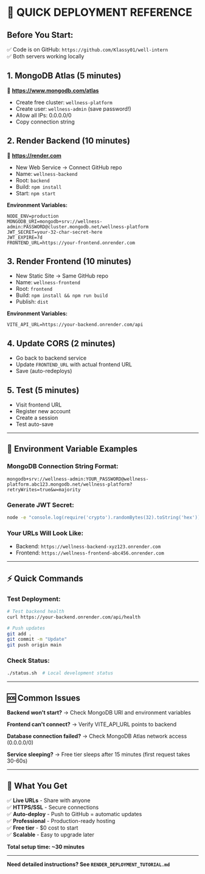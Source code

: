 # 🚀 **QUICK DEPLOYMENT REFERENCE**

## **Before You Start:**
✅ Code is on GitHub: `https://github.com/Klassy01/well-intern`  
✅ Both servers working locally  

## **1. MongoDB Atlas (5 minutes)**
🔗 **https://www.mongodb.com/atlas**
- Create free cluster: `wellness-platform`
- Create user: `wellness-admin` (save password!)
- Allow all IPs: 0.0.0.0/0
- Copy connection string

## **2. Render Backend (10 minutes)**
🔗 **https://render.com**
- New Web Service → Connect GitHub repo
- Name: `wellness-backend`
- Root: `backend`
- Build: `npm install`
- Start: `npm start`

**Environment Variables:**
```
NODE_ENV=production
MONGODB_URI=mongodb+srv://wellness-admin:PASSWORD@cluster.mongodb.net/wellness-platform
JWT_SECRET=your-32-char-secret-here
JWT_EXPIRE=7d
FRONTEND_URL=https://your-frontend.onrender.com
```

## **3. Render Frontend (10 minutes)**
- New Static Site → Same GitHub repo
- Name: `wellness-frontend`
- Root: `frontend`
- Build: `npm install && npm run build`
- Publish: `dist`

**Environment Variables:**
```
VITE_API_URL=https://your-backend.onrender.com/api
```

## **4. Update CORS (2 minutes)**
- Go back to backend service
- Update `FRONTEND_URL` with actual frontend URL
- Save (auto-redeploys)

## **5. Test (5 minutes)**
- Visit frontend URL
- Register new account
- Create a session
- Test auto-save

---

## **🔧 Environment Variable Examples**

### **MongoDB Connection String Format:**
```
mongodb+srv://wellness-admin:YOUR_PASSWORD@wellness-platform.abc123.mongodb.net/wellness-platform?retryWrites=true&w=majority
```

### **Generate JWT Secret:**
```bash
node -e "console.log(require('crypto').randomBytes(32).toString('hex'))"
```

### **Your URLs Will Look Like:**
- Backend: `https://wellness-backend-xyz123.onrender.com`
- Frontend: `https://wellness-frontend-abc456.onrender.com`

---

## **⚡ Quick Commands**

### **Test Deployment:**
```bash
# Test backend health
curl https://your-backend.onrender.com/api/health

# Push updates
git add .
git commit -m "Update"
git push origin main
```

### **Check Status:**
```bash
./status.sh  # Local development status
```

---

## **🆘 Common Issues**

**Backend won't start?**
→ Check MongoDB URI and environment variables

**Frontend can't connect?**
→ Verify VITE_API_URL points to backend

**Database connection failed?**
→ Check MongoDB Atlas network access (0.0.0.0/0)

**Service sleeping?**
→ Free tier sleeps after 15 minutes (first request takes 30-60s)

---

## **📱 What You Get**

✅ **Live URLs** - Share with anyone  
✅ **HTTPS/SSL** - Secure connections  
✅ **Auto-deploy** - Push to GitHub = automatic updates  
✅ **Professional** - Production-ready hosting  
✅ **Free tier** - $0 cost to start  
✅ **Scalable** - Easy to upgrade later  

**Total setup time: ~30 minutes**

---

**Need detailed instructions? See `RENDER_DEPLOYMENT_TUTORIAL.md`**
